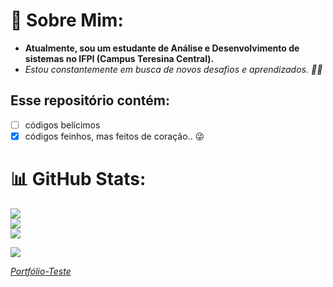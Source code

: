 
<body>

  # :dizzy: Sobre Mim:
   - **Atualmente, sou um estudante de Análise e Desenvolvimento de sistemas no IFPI (Campus Teresina Central).**
   - *Estou constantemente em busca de novos desafios e aprendizados. :star2::star2:*

  ## Esse repositório contém:

  - [ ] códigos belícimos
  - [x] códigos feinhos, mas feitos de coração..   :stuck_out_tongue_winking_eye:

  # 📊 GitHub Stats:
  ![](https://github-readme-stats.vercel.app/api?username=Marcos1701&theme=dark&hide_border=false&include_all_commits=true&count_private=true)<br/>
  ![](https://github-readme-streak-stats.herokuapp.com/?user=Marcos1701&theme=dark&hide_border=false)<br/>
  ![](https://github-readme-stats.vercel.app/api/top-langs/?username=Marcos1701&theme=dark&hide_border=false&include_all_commits=true&count_private=true&layout=compact)

  [![](https://visitcount.itsvg.in/api?id=Marcos1701&label=Profile%20Views&color=12&icon=5&pretty=true)](https://visitcount.itsvg.in)

  <a href = "https://marcos1701.github.io/Codes-Mapa-DevWeek/portfolio-teste">*Portfólio-Teste*</a>
</body>
